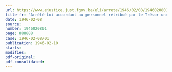 ```yaml
---
url: https://www.ejustice.just.fgov.be/eli/arrete/1946/02/08/1946020801/justel
title-fr: "Arrêté-Loi accordant au personnel rétribué par le Trésor une indemnité d'attente. - Modifications"
date: 1946-02-08
source:
number: 1946020801
page: 888888
case: 1946-02-08/01
publication: 1946-02-10
starts:
modifies:
pdf-original:
pdf-consolidated:
---
```



